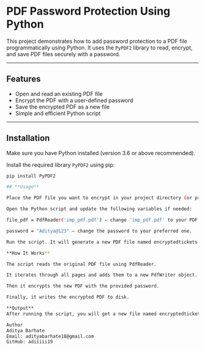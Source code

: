 # PDF Password Protection Using Python
This project demonstrates how to add password protection to a PDF file programmatically using Python. It uses the `PyPDF2` library to read, encrypt, and save PDF files securely with a password.

---

## Features

- Open and read an existing PDF file
- Encrypt the PDF with a user-defined password
- Save the encrypted PDF as a new file
- Simple and efficient Python script

---

## Installation

Make sure you have Python installed (version 3.6 or above recommended).

Install the required library `PyPDF2` using pip:

```bash
pip install PyPDF2

## **Usage**

Place the PDF file you want to encrypt in your project directory (or provide the full path).

Open the Python script and update the following variables if needed:

file_pdf = PdfReader('imp_pdf.pdf') — change 'imp_pdf.pdf' to your PDF filename.

password = "Aditya@123" — change the password to your preferred one.

Run the script. It will generate a new PDF file named encryptedtickets.pdf that is password protected.

**How It Works**

The script reads the original PDF file using PdfReader.

It iterates through all pages and adds them to a new PdfWriter object.

Then it encrypts the new PDF with the provided password.

Finally, it writes the encrypted PDF to disk.

**Output**
After running the script, you will get a new file named encryptedtickets.pdf. This file requires the password to be opened, ensuring your PDF content is secure.

Author
Aditya Barhate
Email: adityabarhate18@gmail.com
GitHub: adiiiii19
